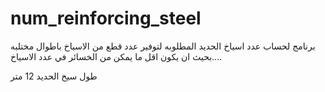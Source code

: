 # num_reinforcing_steel
برنامج لحساب عدد اسياخ الحديد المطلوبه لتوفير عدد قطع من الاسياخ باطوال مختلبه بحيث ان يكون اقل ما يمكن من الخسائر في عدد الاسياخ....

طول سيخ الحديد 12 متر
